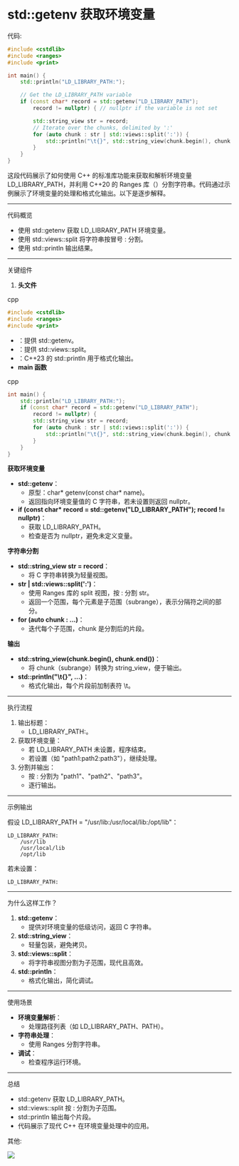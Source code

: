 # std::getenv 获取环境变量



代码:

```C++
#include <cstdlib>
#include <ranges>
#include <print>

int main() {
    std::println("LD_LIBRARY_PATH:");

    // Get the LD_LIBRARY_PATH variable
    if (const char* record = std::getenv("LD_LIBRARY_PATH");
        record != nullptr) { // nullptr if the variable is not set

        std::string_view str = record;
        // Iterate over the chunks, delimited by ':'
        for (auto chunk : str | std::views::split(':')) {
            std::println("\t{}", std::string_view(chunk.begin(), chunk.end()));
        }
    }
}
```

这段代码展示了如何使用 C++ 的标准库功能来获取和解析环境变量 LD_LIBRARY_PATH，并利用 C++20 的 Ranges 库（<ranges>）分割字符串。代码通过示例展示了环境变量的处理和格式化输出。以下是逐步解释。

------

代码概览

- 使用 std::getenv 获取 LD_LIBRARY_PATH 环境变量。
- 使用 std::views::split 将字符串按冒号 : 分割。
- 使用 std::println 输出结果。

------

关键组件

1. **头文件**

cpp

```cpp
#include <cstdlib>
#include <ranges>
#include <print>
```

- <cstdlib>：提供 std::getenv。
- <ranges>：提供 std::views::split。
- <print>：C++23 的 std::println 用于格式化输出。
- **main 函数**

cpp

```cpp
int main() {
    std::println("LD_LIBRARY_PATH:");
    if (const char* record = std::getenv("LD_LIBRARY_PATH");
        record != nullptr) {
        std::string_view str = record;
        for (auto chunk : str | std::views::split(':')) {
            std::println("\t{}", std::string_view(chunk.begin(), chunk.end()));
        }
    }
}
```

**获取环境变量**

- **std::getenv**：
  - 原型：char* getenv(const char* name)。
  - 返回指向环境变量值的 C 字符串，若未设置则返回 nullptr。
- **if (const char\* record = std::getenv("LD_LIBRARY_PATH"); record != nullptr)**：
  - 获取 LD_LIBRARY_PATH。
  - 检查是否为 nullptr，避免未定义变量。

**字符串分割**

- **std::string_view str = record**：
  - 将 C 字符串转换为轻量视图。
- **str | std::views::split(':')**：
  - 使用 Ranges 库的 split 视图，按 : 分割 str。
  - 返回一个范围，每个元素是子范围（subrange），表示分隔符之间的部分。
- **for (auto chunk : ...)**：
  - 迭代每个子范围，chunk 是分割后的片段。

**输出**

- **std::string_view(chunk.begin(), chunk.end())**：
  - 将 chunk（subrange）转换为 string_view，便于输出。
- **std::println("\t{}", ...)**：
  - 格式化输出，每个片段前加制表符 \t。

------

执行流程

1. 输出标题：
   - LD_LIBRARY_PATH:。
2. 获取环境变量：
   - 若 LD_LIBRARY_PATH 未设置，程序结束。
   - 若设置（如 "path1:path2:path3"），继续处理。
3. 分割并输出：
   - 按 : 分割为 "path1"、"path2"、"path3"。
   - 逐行输出。

------

示例输出

假设 LD_LIBRARY_PATH = "/usr/lib:/usr/local/lib:/opt/lib"：

```text
LD_LIBRARY_PATH:
    /usr/lib
    /usr/local/lib
    /opt/lib
```

若未设置：

```text
LD_LIBRARY_PATH:
```

------

为什么这样工作？

1. **std::getenv**：
   - 提供对环境变量的低级访问，返回 C 字符串。
2. **std::string_view**：
   - 轻量包装，避免拷贝。
3. **std::views::split**：
   - 将字符串视图分割为子范围，现代且高效。
4. **std::println**：
   - 格式化输出，简化调试。

------

使用场景

- **环境变量解析**：
  - 处理路径列表（如 LD_LIBRARY_PATH、PATH）。
- **字符串处理**：
  - 使用 Ranges 分割字符串。
- **调试**：
  - 检查程序运行环境。

------

总结

- std::getenv 获取 LD_LIBRARY_PATH。
- std::views::split 按 : 分割为子范围。
- std::println 输出每个片段。
- 代码展示了现代 C++ 在环境变量处理中的应用。

其他:

![](D:\0.products\myBook\Programm_support_utilities.png)